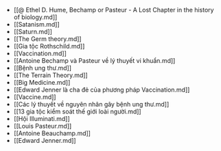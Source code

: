 - [[@ Ethel D. Hume, Bechamp or Pasteur - A Lost Chapter in the history of biology.md]]
- [[Satanism.md]]
- [[Saturn.md]]
- [[The Germ theory.md]]
- [[Gia tộc Rothschild.md]]
- [[Vaccination.md]]
- [[Antoine Bechamp và Pasteur về lý thuyết vi khuẩn.md]]
- [[Bệnh ung thư.md]]
- [[The Terrain Theory.md]]
- [[Big Medicine.md]]
- [[Edward Jenner là cha đẻ của phương pháp Vaccination.md]]
- [[Vaccine.md]]
- [[Các lý thuyết về nguyên nhân gây bệnh ung thư.md]]
- [[13 gia tộc kiểm soát thế giới loài người.md]]
- [[Hội Illuminati.md]]
- [[Louis Pasteur.md]]
- [[Antoine Beauchamp.md]]
- [[Edward Jenner.md]]
